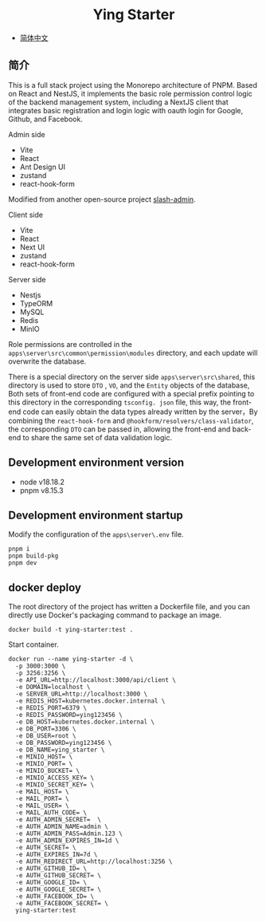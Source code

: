 <h1 align="center">Ying Starter</h1>

- [简体中文](README.zh_CN.md)

## 简介

This is a full stack project using the Monorepo architecture of PNPM. Based on React and NestJS, it implements the basic role permission control logic of the backend management system, including a NextJS client that integrates basic registration and login logic with oauth login for Google, Github, and Facebook.

Admin side

- Vite
- React
- Ant Design UI
- zustand
- react-hook-form

Modified from another open-source project [slash-admin](https://github.com/d3george/slash-admin).

Client side

- Vite
- React
- Next UI
- zustand
- react-hook-form

Server side

- Nestjs
- TypeORM
- MySQL
- Redis
- MinIO

Role permissions are controlled in the `apps\server\src\common\permission\modules` directory, and each update will overwrite the database.

There is a special directory on the server side `apps\server\src\shared`, this directory is used to store `DTO` , `VO`, and the `Entity` objects of the database, Both sets of front-end code are configured with a special prefix pointing to this directory in the corresponding `tsconfig. json` file, this way, the front-end code can easily obtain the data types already written by the server，By combining the `react-hook-form` and `@hookform/resolvers/class-validator`, the corresponding `DTO` can be passed in, allowing the front-end and back-end to share the same set of data validation logic.

## Development environment version

- node v18.18.2
- pnpm v8.15.3

## Development environment startup

Modify the configuration of the `apps\server\.env` file.

```shell
pnpm i
pnpm build-pkg
pnpm dev
```

## docker deploy

The root directory of the project has written a Dockerfile file, and you can directly use Docker's packaging command to package an image.

```shell
docker build -t ying-starter:test .
```

Start container.

```shell
docker run --name ying-starter -d \
  -p 3000:3000 \
  -p 3256:3256 \
  -e API_URL=http://localhost:3000/api/client \
  -e DOMAIN=localhost \
  -e SERVER_URL=http://localhost:3000 \
  -e REDIS_HOST=kubernetes.docker.internal \
  -e REDIS_PORT=6379 \
  -e REDIS_PASSWORD=ying123456 \
  -e DB_HOST=kubernetes.docker.internal \
  -e DB_PORT=3306 \
  -e DB_USER=root \
  -e DB_PASSWORD=ying123456 \
  -e DB_NAME=ying_starter \
  -e MINIO_HOST= \
  -e MINIO_PORT= \
  -e MINIO_BUCKET= \
  -e MINIO_ACCESS_KEY= \
  -e MINIO_SECRET_KEY= \
  -e MAIL_HOST= \
  -e MAIL_PORT= \
  -e MAIL_USER= \
  -e MAIL_AUTH_CODE= \
  -e AUTH_ADMIN_SECRET=  \
  -e AUTH_ADMIN_NAME=admin \
  -e AUTH_ADMIN_PASS=Admin.123 \
  -e AUTH_ADMIN_EXPIRES_IN=1d \
  -e AUTH_SECRET= \
  -e AUTH_EXPIRES_IN=7d \
  -e AUTH_REDIRECT_URL=http://localhost:3256 \
  -e AUTH_GITHUB_ID= \
  -e AUTH_GITHUB_SECRET= \
  -e AUTH_GOOGLE_ID= \
  -e AUTH_GOOGLE_SECRET= \
  -e AUTH_FACEBOOK_ID= \
  -e AUTH_FACEBOOK_SECRET= \
  ying-starter:test
```
